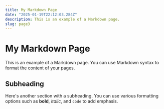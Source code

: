 ```yaml
---
title: My Markdown Page
date: "2025-01-19T22:12:03.284Z"
description: This is an example of a Markdown page.
slug: page3
---
```


# My Markdown Page

This is an example of a Markdown page. You can use Markdown syntax to format the content of your pages. 

## Subheading

Here's another section with a subheading. You can use various formatting options such as **bold**, *italic*, and `code` to add emphasis.